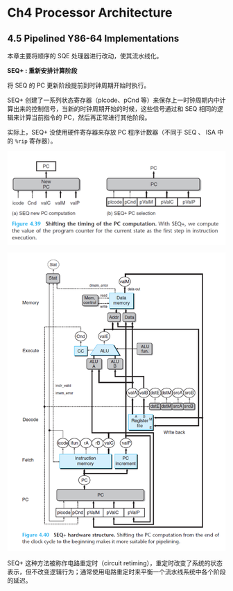 # Ch4 Processor Architecture

## 4.5 Pipelined Y86-64 Implementations

本章主要将顺序的 SQE 处理器进行改动，使其流水线化。

**SEQ+ : 重新安排计算阶段**

将 SEQ 的 PC 更新阶段提前到时钟周期开始时执行。

SEQ+ 创建了一系列状态寄存器（plcode、pCnd 等）来保存上一时钟周期内中计算出来的控制信号，当新的时钟周期开始的时候，这些信号通过和 SEQ 相同的逻辑来计算当前指令的 PC，然后再正常进行其他阶段。

实际上，SEQ+ 没使用硬件寄存器来存放 PC 程序计数器（不同于 SEQ 、 ISA 中的 `%rip` 寄存器）。

![image-20211214233029798](assets/image-20211214233029798.png)

![image-20211214233812349](assets/image-20211214233812349.png)

SEQ+ 这种方法被称作电路重定时（circuit retiming），重定时改变了系统的状态表示，但不改变逻辑行为；通常使用电路重定时来平衡一个流水线系统中各个阶段的延迟。

